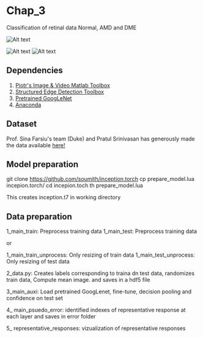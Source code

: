 # Chap_3
Classification of retinal data Normal, AMD and DME


![Alt text](https://github.com/ultrai/Chap_3/blob/master/Images/image.png "Optional title")

![Alt text](https://github.com/ultrai/Chap_3/blob/master/Images/31.png)
![Alt text](https://github.com/ultrai/Chap_3/blob/master/Images/8.png)


## Dependencies
1. [Piotr's Image & Video Matlab Toolbox](https://github.com/pdollar/toolbox) 
2. [Structured Edge Detection Toolbox ](https://github.com/pdollar/edges)
3. [Pretrained GoogLeNet](https://github.com/soumith/inception.torch)
4. [Anaconda](https://www.continuum.io/downloads)
## Dataset
Prof. Sina Farsiu's team (Duke) and Pratul Srinivasan has generously made the data available [here!](http://people.duke.edu/~sf59/Srinivasan_BOE_2014_dataset.htm)

## Model preparation
git clone https://github.com/soumith/inception.torch
cp  prepare_model.lua incepion.torch/
cd incepion.toch
th prepare_model.lua

This creates inception.t7 in working directory

## Data preparation 
1_main_train: Preprocess training data
1_main_test: Preprocess training data 

or 

1_main_train_unprocess: Only resizing of train data
1_main_test_unprocess: Only resizing of test data

2_data.py: Creates labels corresponding to traina dn test data, randomizes train data, Compute mean image. and saves in a hdf5 file

3_main_auxi: Load pretrained GoogLenet, fine-tune, decision pooling and confidence on test set

4_ main_psuedo_error: identified indexes of representative response at each layer and saves in error folder

5_ representative_responses: vizualization of representative responses

